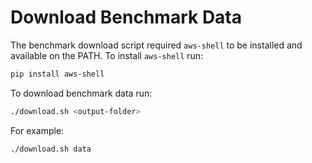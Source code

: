 # Download Benchmark Data

The benchmark download script required `aws-shell` to be installed and available on
the PATH. To install `aws-shell` run:

```bash
pip install aws-shell
```

To download benchmark data run:

```bash
./download.sh <output-folder>
```

For example:

```bash
./download.sh data
```
